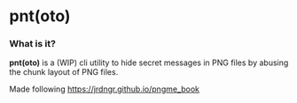 # pnt(oto)

### What is it?

**pnt(oto)** is a (WIP) cli utility to hide secret
messages in PNG files by abusing the chunk layout
of PNG files.

Made following https://jrdngr.github.io/pngme_book
